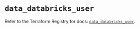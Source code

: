 # `data_databricks_user`

Refer to the Terraform Registry for docs: [`data_databricks_user`](https://registry.terraform.io/providers/databricks/databricks/1.48.2/docs/data-sources/user).
